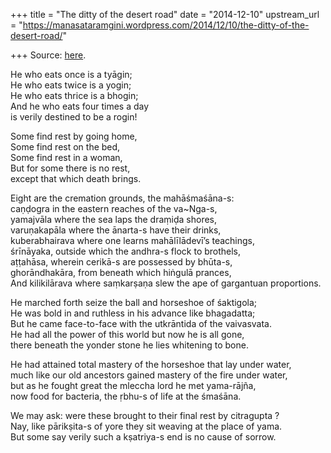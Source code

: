 +++
title = "The ditty of the desert road"
date = "2014-12-10"
upstream_url = "https://manasataramgini.wordpress.com/2014/12/10/the-ditty-of-the-desert-road/"

+++
Source: [here](https://manasataramgini.wordpress.com/2014/12/10/the-ditty-of-the-desert-road/).

He who eats once is a tyāgin;  
He who eats twice is a yogin;  
He who eats thrice is a bhogin;  
And he who eats four times a day  
is verily destined to be a rogin!

Some find rest by going home,  
Some find rest on the bed,  
Some find rest in a woman,  
But for some there is no rest,  
except that which death brings.

Eight are the cremation grounds, the mahāśmaśāna-s:  
caṇḍogra in the eastern reaches of the va\~Nga-s,  
yamajvāla where the sea laps the draṃiḍa shores,  
varuṇakapāla where the ānarta-s have their drinks,  
kuberabhairava where one learns mahālīlādevī’s teachings,  
śrīnāyaka, outside which the andhra-s flock to brothels,  
aṭṭahāsa, wherein cerikā-s are possessed by bhūta-s,  
ghorāndhakāra, from beneath which hiṅgulā prances,  
And kilikilārava where saṃkarṣaṇa slew the ape of gargantuan proportions.

He marched forth seize the ball and horseshoe of śaktigola;  
He was bold in and ruthless in his advance like bhagadatta;  
But he came face-to-face with the utkrāntida of the vaivasvata.  
He had all the power of this world but now he is all gone,  
there beneath the yonder stone he lies whitening to bone.

He had attained total mastery of the horseshoe that lay under water,  
much like our old ancestors gained mastery of the fire under water,  
but as he fought great the mleccha lord he met yama-rājña,  
now food for bacteria, the ṛbhu-s of life at the śmaśāna.

We may ask: were these brought to their final rest by citragupta ?  
Nay, like pārikṣita-s of yore they sit weaving at the place of yama.  
But some say verily such a kṣatriya-s end is no cause of sorrow.

